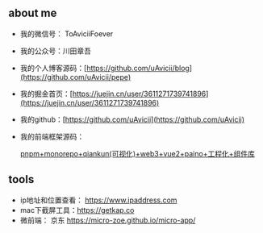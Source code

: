 ## about me
- 我的微信号： ToAviciiFoever   

- 我的公众号：川田章吾

- 我的个人博客源码：[https://github.com/uAvicii/blog](https://github.com/uAvicii/pepe)

- 我的掘金首页：[https://juejin.cn/user/3611271739741896](https://juejin.cn/user/3611271739741896)

- 我的github：[https://github.com/uAvicii](https://github.com/uAvicii)

- 我的前端框架源码： 

    [pnpm+monorepo+qiankun(可视化)+web3+vue2+paino+工程化+组件库](https://gitee.com/edccc2000/h5-paino)


## tools
- ip地址和位置查看： https://www.ipaddress.com
- mac下截屏工具：https://getkap.co
- 微前端： 京东 https://micro-zoe.github.io/micro-app/